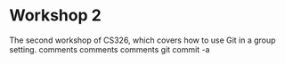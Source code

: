 # Workshop 2

The second workshop of CS326, which covers how to use Git in a group setting.
comments comments comments
git commit -a
